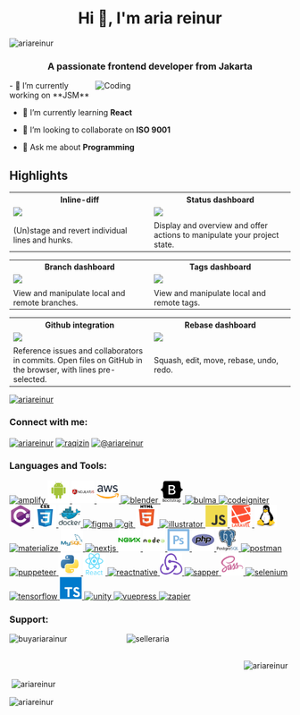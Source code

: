 <head>
 <h1 align="center">Hi 👋, I'm aria reinur</h1>
 <img src="https://komarev.com/ghpvc/?username=ariareinur&label=Profile%20views&color=0e75b6&style=flat" alt="ariareinur" />
 <h3 align="center">A passionate frontend developer from Jakarta</h3>
 <img align="right" alt="Coding" width ="350" src="https://cdn.dribbble.com/users/1162077/screenshots/3848914/programmer.gif">
</head>

<body>
- 🔭 I’m currently working on **JSM**

- 🌱 I’m currently learning **React**

- 👯 I’m looking to collaborate on **ISO 9001**

- 💬 Ask me about **Programming**

 ## Highlights

<table>
    <tr>
        <th>Inline-diff</th>
        <th>Status dashboard</th>
    </tr>
    <tr>
        <td width="50%">
            <a href="https://cloud.githubusercontent.com/assets/5016978/6471628/886430f8-c1a1-11e4-99e9-883837dba86f.gif">
                <img src="https://cloud.githubusercontent.com/assets/5016978/6471628/886430f8-c1a1-11e4-99e9-883837dba86f.gif" width="100%">
            </a>
        </td>
        <td width="50%">
            <a href="https://cloud.githubusercontent.com/assets/5016978/6704171/2f236466-cd02-11e4-9b7d-22cc880b5e9d.png">
                <img src="https://cloud.githubusercontent.com/assets/5016978/6704171/2f236466-cd02-11e4-9b7d-22cc880b5e9d.png" width="100%">
            </a>
        </td>
    </tr>
    <tr>
        <td width="50%">(Un)stage and revert individual lines and hunks.</td>
        <td width="50%">Display and overview and offer actions to manipulate your project state.</td>
    </tr>
</table>

<table>
    <tr>
        <th>Branch dashboard</th>
        <th>Tags dashboard</th>
    </tr>
    <tr>
        <td width="50%">
            <a href="https://cloud.githubusercontent.com/assets/5016978/6704168/2b2e7b84-cd02-11e4-90f4-8dd96b21edeb.png">
                <img src="https://cloud.githubusercontent.com/assets/5016978/6704168/2b2e7b84-cd02-11e4-90f4-8dd96b21edeb.png" width="100%">
            </a>
        </td>
        <td width="50%">
            <a href="https://cloud.githubusercontent.com/assets/5016978/6704169/2c80beac-cd02-11e4-8940-986ea0f0d6bb.png">
                <img src="https://cloud.githubusercontent.com/assets/5016978/6704169/2c80beac-cd02-11e4-8940-986ea0f0d6bb.png" width="100%">
            </a>
        </td>
    </tr>
    <tr>
        <td width="50%">View and manipulate local and remote branches.</td>
        <td width="50%">View and manipulate local and remote tags.</td>
    </tr>
</table>

<table>
    <tr>
        <th>Github integration</th>
        <th>Rebase dashboard</th>
    </tr>
    <tr>
        <td width="50%">
            <a href="https://cloud.githubusercontent.com/assets/5016978/6704029/8fcaddbe-cd00-11e4-83b6-32276a2c2b65.gif">
                <img src="https://cloud.githubusercontent.com/assets/5016978/6704029/8fcaddbe-cd00-11e4-83b6-32276a2c2b65.gif" width="100%">
            </a>
        </td>
        <td width="50%">
            <a href="https://cloud.githubusercontent.com/assets/5016978/7017776/5ca9ceca-dcb1-11e4-8fcb-552551f7743a.gif">
                <img src="https://cloud.githubusercontent.com/assets/5016978/7017776/5ca9ceca-dcb1-11e4-8fcb-552551f7743a.gif" width="100%">
            </a>
        </td>
    </tr>
    <tr>
        <td width="50%">Reference issues and collaborators in commits.  Open files on GitHub in the browser, with lines pre-selected.</td>
        <td width="50%"> Squash, edit, move, rebase, undo, redo.</td>
    </tr>
</table>
 
<p align="left"> <a href="https://github.com/ryo-ma/github-profile-trophy"><img src="https://github-profile-trophy.vercel.app/?username=ariareinur" alt="ariareinur" /></a> </p>

<h3 align="left">Connect with me:</h3>
<p align="left">
<a href="https://linkedin.com/in/ariareinur" target="blank"><img align="center" src="https://raw.githubusercontent.com/rahuldkjain/github-profile-readme-generator/master/src/images/icons/Social/linked-in-alt.svg" alt="ariareinur" height="30" width="40" /></a>
<a href="https://instagram.com/raqizin" target="blank"><img align="center" src="https://raw.githubusercontent.com/rahuldkjain/github-profile-readme-generator/master/src/images/icons/Social/instagram.svg" alt="raqizin" height="30" width="40" /></a>
<a href="https://www.youtube.com/c/@ariareinur" target="blank"><img align="center" src="https://raw.githubusercontent.com/rahuldkjain/github-profile-readme-generator/master/src/images/icons/Social/youtube.svg" alt="@ariareinur" height="30" width="40" /></a>
</p>

<h3 align="left">Languages and Tools:</h3>
<p align="left"> <a href="https://aws.amazon.com/amplify/" target="_blank" rel="noreferrer">
 <img src="https://docs.amplify.aws/assets/logo-dark.svg" alt="amplify" width="40" height="40"/> </a> 
 <a href="https://developer.android.com" target="_blank" rel="noreferrer"> 
 <img src="https://raw.githubusercontent.com/devicons/devicon/master/icons/android/android-original-wordmark.svg" alt="android" width="40" height="40"/> </a>
    <a href="https://angular.io" target="_blank" rel="noreferrer"> 
    <img src="https://raw.githubusercontent.com/devicons/devicon/master/icons/angularjs/angularjs-original-wordmark.svg" alt="angularjs" width="40" height="40"/> </a> 
    <a href="https://aws.amazon.com" target="_blank" rel="noreferrer"> 
    <img src="https://raw.githubusercontent.com/devicons/devicon/master/icons/amazonwebservices/amazonwebservices-original-wordmark.svg" alt="aws" width="40" height="40"/> </a> 
    <a href="https://www.blender.org/" target="_blank" rel="noreferrer"> <img src="https://download.blender.org/branding/community/blender_community_badge_white.svg" alt="blender" width="40" height="40"/> </a> 
    <a href="https://getbootstrap.com" target="_blank" rel="noreferrer"> <img src="https://raw.githubusercontent.com/devicons/devicon/master/icons/bootstrap/bootstrap-plain-wordmark.svg" alt="bootstrap" width="40" height="40"/> </a> 
    <a href="https://bulma.io/" target="_blank" rel="noreferrer"> <img src="https://raw.githubusercontent.com/gilbarbara/logos/804dc257b59e144eaca5bc6ffd16949752c6f789/logos/bulma.svg" alt="bulma" width="40" height="40"/> </a> 
    <a href="https://codeigniter.com" target="_blank" rel="noreferrer"> <img src="https://cdn.worldvectorlogo.com/logos/codeigniter.svg" alt="codeigniter" width="40" height="40"/> </a> <a href="https://www.w3schools.com/cs/" target="_blank" rel="noreferrer"> 
    <img src="https://raw.githubusercontent.com/devicons/devicon/master/icons/csharp/csharp-original.svg" alt="csharp" width="40" height="40"/> </a> <a href="https://www.w3schools.com/css/" target="_blank" rel="noreferrer"> 
    <img src="https://raw.githubusercontent.com/devicons/devicon/master/icons/css3/css3-original-wordmark.svg" alt="css3" width="40" height="40"/> </a> 
    <a href="https://www.docker.com/" target="_blank" rel="noreferrer"> <img src="https://raw.githubusercontent.com/devicons/devicon/master/icons/docker/docker-original-wordmark.svg" alt="docker" width="40" height="40"/> </a>
    <a href="https://www.figma.com/" target="_blank" rel="noreferrer"> <img src="https://www.vectorlogo.zone/logos/figma/figma-icon.svg" alt="figma" width="40" height="40"/> </a> <a href="https://git-scm.com/" target="_blank" rel="noreferrer"> 
    <img src="https://www.vectorlogo.zone/logos/git-scm/git-scm-icon.svg" alt="git" width="40" height="40"/> </a> <a href="https://www.w3.org/html/" target="_blank" rel="noreferrer"> <img src="https://raw.githubusercontent.com/devicons/devicon/master/icons/html5/html5-original-wordmark.svg" alt="html5" width="40" height="40"/> </a> 
    <a href="https://www.adobe.com/in/products/illustrator.html" target="_blank" rel="noreferrer"> <img src="https://www.vectorlogo.zone/logos/adobe_illustrator/adobe_illustrator-icon.svg" alt="illustrator" width="40" height="40"/> </a> <a href="https://developer.mozilla.org/en-US/docs/Web/JavaScript" target="_blank" rel="noreferrer"> 
    <img src="https://raw.githubusercontent.com/devicons/devicon/master/icons/javascript/javascript-original.svg" alt="javascript" width="40" height="40"/> </a> <a href="https://laravel.com/" target="_blank" rel="noreferrer"> <img src="https://raw.githubusercontent.com/devicons/devicon/master/icons/laravel/laravel-plain-wordmark.svg" alt="laravel" width="40" height="40"/> </a> 
    <a href="https://www.linux.org/" target="_blank" rel="noreferrer"> <img src="https://raw.githubusercontent.com/devicons/devicon/master/icons/linux/linux-original.svg" alt="linux" width="40" height="40"/> </a> <a href="https://materializecss.com/" target="_blank" rel="noreferrer"> <img src="https://raw.githubusercontent.com/prplx/svg-logos/5585531d45d294869c4eaab4d7cf2e9c167710a9/svg/materialize.svg" alt="materialize" width="40" height="40"/> </a> 
    <a href="https://www.mysql.com/" target="_blank" rel="noreferrer"> <img src="https://raw.githubusercontent.com/devicons/devicon/master/icons/mysql/mysql-original-wordmark.svg" alt="mysql" width="40" height="40"/> </a> <a href="https://nextjs.org/" target="_blank" rel="noreferrer"> <img src="https://cdn.worldvectorlogo.com/logos/nextjs-2.svg" alt="nextjs" width="40" height="40"/> </a> <a href="https://www.nginx.com" target="_blank" rel="noreferrer"> 
    <img src="https://raw.githubusercontent.com/devicons/devicon/master/icons/nginx/nginx-original.svg" alt="nginx" width="40" height="40"/> </a> <a href="https://nodejs.org" target="_blank" rel="noreferrer"> <img src="https://raw.githubusercontent.com/devicons/devicon/master/icons/nodejs/nodejs-original-wordmark.svg" alt="nodejs" width="40" height="40"/> </a> <a href="https://www.photoshop.com/en" target="_blank" rel="noreferrer"> <img src="https://raw.githubusercontent.com/devicons/devicon/master/icons/photoshop/photoshop-line.svg" alt="photoshop" width="40" height="40"/> </a> 
    <a href="https://www.php.net" target="_blank" rel="noreferrer"> <img src="https://raw.githubusercontent.com/devicons/devicon/master/icons/php/php-original.svg" alt="php" width="40" height="40"/> </a> <a href="https://www.postgresql.org" target="_blank" rel="noreferrer"> <img src="https://raw.githubusercontent.com/devicons/devicon/master/icons/postgresql/postgresql-original-wordmark.svg" alt="postgresql" width="40" height="40"/> </a> <a href="https://postman.com" target="_blank" rel="noreferrer"> <img src="https://www.vectorlogo.zone/logos/getpostman/getpostman-icon.svg" alt="postman" width="40" height="40"/> </a> 
    <a href="https://github.com/puppeteer/puppeteer" target="_blank" rel="noreferrer"> <img src="https://www.vectorlogo.zone/logos/pptrdev/pptrdev-official.svg" alt="puppeteer" width="40" height="40"/> </a> <a href="https://www.python.org" target="_blank" rel="noreferrer"> <img src="https://raw.githubusercontent.com/devicons/devicon/master/icons/python/python-original.svg" alt="python" width="40" height="40"/> </a> <a href="https://reactjs.org/" target="_blank" rel="noreferrer"> <img src="https://raw.githubusercontent.com/devicons/devicon/master/icons/react/react-original-wordmark.svg" alt="react" width="40" height="40"/> </a> 
    <a href="https://reactnative.dev/" target="_blank" rel="noreferrer"> <img src="https://reactnative.dev/img/header_logo.svg" alt="reactnative" width="40" height="40"/> </a> <a href="https://redux.js.org" target="_blank" rel="noreferrer"> <img src="https://raw.githubusercontent.com/devicons/devicon/master/icons/redux/redux-original.svg" alt="redux" width="40" height="40"/> </a> <a href="https://sapper.svelte.dev/" target="_blank" rel="noreferrer"> <img src="https://raw.githubusercontent.com/bestofjs/bestofjs-webui/master/public/logos/sapper.svg" alt="sapper" width="40" height="40"/> </a> <a href="https://sass-lang.com" target="_blank" rel="noreferrer"> 
    <img src="https://raw.githubusercontent.com/devicons/devicon/master/icons/sass/sass-original.svg" alt="sass" width="40" height="40"/> </a> <a href="https://www.selenium.dev" target="_blank" rel="noreferrer"> 
    <img src="https://raw.githubusercontent.com/detain/svg-logos/780f25886640cef088af994181646db2f6b1a3f8/svg/selenium-logo.svg" alt="selenium" width="40" height="40"/> </a> <a href="https://www.tensorflow.org" target="_blank" rel="noreferrer"> 
    <img src="https://www.vectorlogo.zone/logos/tensorflow/tensorflow-icon.svg" alt="tensorflow" width="40" height="40"/> </a> <a href="https://www.typescriptlang.org/" target="_blank" rel="noreferrer"> 
    <img src="https://raw.githubusercontent.com/devicons/devicon/master/icons/typescript/typescript-original.svg" alt="typescript" width="40" height="40"/> </a> <a href="https://unity.com/" target="_blank" rel="noreferrer"> 
    <img src="https://www.vectorlogo.zone/logos/unity3d/unity3d-icon.svg" alt="unity" width="40" height="40"/> </a> <a href="https://vuepress.vuejs.org/" target="_blank" rel="noreferrer"> 
    <img src="https://raw.githubusercontent.com/AliasIO/wappalyzer/master/src/drivers/webextension/images/icons/VuePress.svg" alt="vuepress" width="40" height="40"/> </a> <a href="https://zapier.com" target="_blank" rel="noreferrer"> 
    <img src="https://www.vectorlogo.zone/logos/zapier/zapier-icon.svg" alt="zapier" width="40" height="40"/> </a> </p>

 </body>
 
<h3 align="left">Support:</h3>
<p><a href="https://www.buymeacoffee.com/buyariarainur"> <img align="left" src="https://cdn.buymeacoffee.com/buttons/v2/default-yellow.png" height="50" width="210" alt="buyariarainur" /></a><a href="https://ko-fi.com/selleraria"> <img align="left" src="https://cdn.ko-fi.com/cdn/kofi3.png?v=3" height="50" width="210" alt="selleraria" /></a></p><br><br>

<!-- cari tau agar tidak berantakan/ cari tau buat 2 kolom -->

<p>&nbsp;<img align="left" src="https://github-readme-stats.vercel.app/api/top-langs?username=ariareinur&show_icons=true&locale=en&layout=compact" alt="ariareinur" /></p>

<p>&nbsp;<img align="center" src="https://github-readme-stats.vercel.app/api?username=ariareinur&show_icons=true&locale=en" alt="ariareinur" /></p>

<p><img align="center" src="https://github-readme-streak-stats.herokuapp.com/?user=ariareinur&" alt="ariareinur" /></p>
